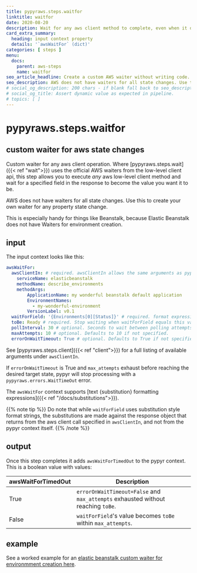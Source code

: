```yaml
---
title: pypyraws.steps.waitfor
linktitle: waitfor
date: 2020-08-20
description: Wait for any aws client method to complete, even when it doesn't have an official waiter.
card_extra_summary:
  heading: input context property
  details: '`awsWaitFor` (dict)'
categories: [ steps ]
menu:
  docs:
    parent: aws-steps
    name: waitfor
seo_article_headline: Create a custom AWS waiter without writing code.
seo_description: AWS does not have waiters for all state changes. Use this to create your own waiter for any property state change.
# social_og_description: 200 chars - if blank fall back to seo_description then description
# social_og_title: Assert dynamic value as expected in pipeline.
# topics: [ ]
---
```

# pypyraws.steps.waitfor
## custom waiter for aws state changes
Custom waiter for any aws client operation. Where
[pypyraws.steps.wait]({{< ref "wait">}}) uses the official AWS
waiters from the low-level client api, this step allows you to execute
*any* aws low-level client method and wait for a specified field in the
response to become the value you want it to be.

AWS does not have waiters for all state changes. Use this to create your own 
waiter for any property state change.

This is especially handy for things like Beanstalk, because Elastic
Beanstalk does not have Waiters for environment creation.

## input
The input context looks like this:

```yaml
awsWaitFor:
  awsClientIn: # required. awsClientIn allows the same arguments as pypyraws.steps.client.
    serviceName: elasticbeanstalk
    methodName: describe_environments
    methodArgs:
        ApplicationName: my wonderful beanstalk default application
        EnvironmentNames:
          - my-wonderful-environment
        VersionLabel: v0.1
  waitForField: '{Environments[0][Status]}' # required. format expression for field name to check in awsClient response
  toBe: Ready # required. Stop waiting when waitForField equals this value
  pollInterval: 30 # optional. Seconds to wait between polling attempts. Defaults to 30 if not specified.
  maxAttempts: 10 # optional. Defaults to 10 if not specified.
  errorOnWaitTimeout: True # optional. Defaults to True if not specified. Stop processing if maxAttempts exhausted without reaching toBe value.
```

See [pypyraws.steps.client]({{< ref "client">}}) for a full listing of 
available arguments under `awsClientIn`.

If `errorOnWaitTimeout` is True and `max_attempts` exhaust before
reaching the desired target state, pypyr will stop processing with a
`pypyraws.errors.WaitTimeOut` error.

The `awsWaitFor` context supports [text {substitution} formatting expressions]({{< ref "/docs/substitutions">}}).

{{% note tip %}}
Do note that while `waitForField` uses substitution style format
strings, the substitutions are made against the response object that
returns from the aws client call specified in `awsClientIn`, and not
from the pypyr context itself.
{{% /note %}}

## output
Once this step completes it adds `awsWaitForTimedOut` to the pypyr
context. This is a boolean value with values:

  
| awsWaitForTimedOut | Description |
|--------------------|-------------|
| True | `errorOnWaitTimeout=False` and `max_attempts` exhausted without reaching `toBe`. |
| False | `waitForField`\'s value becomes `toBe` within `max_attempts`.


## example
See a worked example for an [elastic beanstalk custom waiter for
environmment creation
here](https://github.com/pypyr/pypyr-example/blob/master/pipelines/aws-beanstalk-waitfor.yaml).
